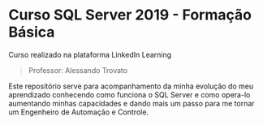# Curso SQL Server 2019 - Formação Básica
Curso realizado na plataforma LinkedIn Learning
> Professor: Alessando Trovato

Este repositório serve para acompanhamento da minha evolução do meu aprendizado conhecendo como funciona o SQL Server e como opera-lo aumentando minhas capacidades e dando mais um passo para me tornar um Engenheiro de Automação e Controle.


